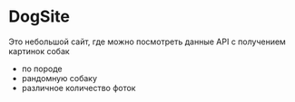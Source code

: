 # DogSite

Это небольшой сайт, где можно посмотреть данные API с получением картинок собак
- по породе
- рандомную собаку
- различное количество фоток
